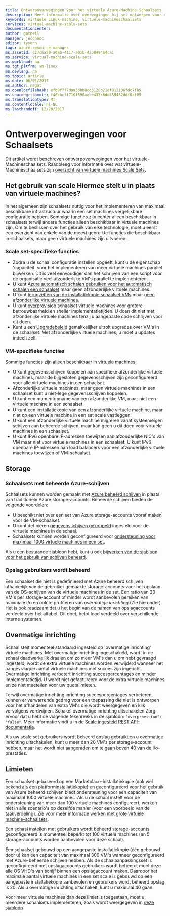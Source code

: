 ```yaml
---
title: Ontwerpoverwegingen voor het virtuele Azure-Machine-Schaalsets | Microsoft Docs
description: Meer informatie over overwegingen bij het ontwerpen voor uw Azure virtuele-Machineschaalsets
keywords: virtuele Linux-machine, virtuele-machineschaalsets
services: virtual-machine-scale-sets
documentationcenter: 
author: gatneil
manager: jeconnoc
editor: tysonn
tags: azure-resource-manager
ms.assetid: c27c6a59-a0ab-4117-a01b-42b049464ca1
ms.service: virtual-machine-scale-sets
ms.workload: na
ms.tgt_pltfrm: vm-linux
ms.devlang: na
ms.topic: article
ms.date: 06/01/2017
ms.author: negat
ms.openlocfilehash: efb9f7f7daa5dbb8cd3120b21ef812106fdc7fb9
ms.sourcegitcommit: f46cbcff710f590aebe437c6dd459452ddf0af09
ms.translationtype: MT
ms.contentlocale: nl-NL
ms.lasthandoff: 12/20/2017
---
```

# <a name="design-considerations-for-scale-sets"></a>Ontwerpoverwegingen voor Schaalsets
Dit artikel wordt beschreven ontwerpoverwegingen voor het virtuele-Machineschaalsets. Raadpleeg voor informatie over wat virtuele-Machineschaalsets zijn [overzicht van virtuele machines Scale Sets](virtual-machine-scale-sets-overview.md).

## <a name="when-to-use-scale-sets-instead-of-virtual-machines"></a>Het gebruik van scale Hiermee stelt u in plaats van virtuele machines?
In het algemeen zijn schaalsets nuttig voor het implementeren van maximaal beschikbare infrastructuur waarin een set machines vergelijkbare configuratie hebben. Sommige functies zijn echter alleen beschikbaar in schaalsets terwijl andere functies alleen beschikbaar in virtuele machines zijn. Om te beslissen over het gebruik van elke technologie, moet u eerst een overzicht van enkele van de meest gebruikte functies die beschikbaar in-schaalsets, maar geen virtuele machines zijn uitvoeren:

### <a name="scale-set-specific-features"></a>Scale set-specifieke functies

- Zodra u de schaal configuratie instellen opgeeft, kunt u de eigenschap 'capaciteit' voor het implementeren van meer virtuele machines parallel bijwerken. Dit is veel eenvoudiger dan het schrijven van een script voor de organisatie veel afzonderlijke VM's parallel te implementeren.
- U kunt [Azure automatisch schalen gebruiken voor het automatisch schalen een schaalset](./virtual-machine-scale-sets-autoscale-overview.md) maar geen afzonderlijke virtuele machines.
- U kunt [terugzetten van de installatiekopie schaalset VMs](https://docs.microsoft.com/rest/api/virtualmachinescalesets/manage-a-vm) maar [geen afzonderlijke virtuele machines](https://docs.microsoft.com/rest/api/compute/virtualmachines).
- U kunt [overprovision](./virtual-machine-scale-sets-design-overview.md) schaalset virtuele machines voor grotere betrouwbaarheid en sneller implementatietijden. U doen dit niet met afzonderlijke virtuele machines tenzij u aangepaste code schrijven voor dit doen.
- Kunt u een [Upgradebeleid](./virtual-machine-scale-sets-upgrade-scale-set.md) gemakkelijker uitrolt upgrades over VM's in de schaalset. Met afzonderlijke virtuele machines, u moet u updates indeelt zelf.

### <a name="vm-specific-features"></a>VM-specifieke functies

Sommige functies zijn alleen beschikbaar in virtuele machines:

- U kunt gegevensschijven koppelen aan specifieke afzonderlijke virtuele machines, maar de bijgesloten gegevensschijven zijn geconfigureerd voor alle virtuele machines in een schaalset.
- Afzonderlijke virtuele machines, maar geen virtuele machines in een schaalset kunt u niet-lege gegevensschijven koppelen.
- U kunt een momentopname van een afzonderlijke VM, maar niet een virtuele machine in een schaalset.
- U kunt een installatiekopie van een afzonderlijke virtuele machine, maar niet op een virtuele machine in een set scale vastleggen.
- U kunt een afzonderlijke virtuele machine migreren vanaf systeemeigen schijven aan beheerde schijven, maar kan geen u dit doen voor virtuele machines in een schaalset.
- U kunt IPv6 openbare IP-adressen toewijzen aan afzonderlijke NIC's van VM maar niet voor virtuele machines in een schaalset. U kunt IPv6 openbare IP-adressen aan load balancers voor een afzonderlijke virtuele machines toewijzen of VM-schaalset.

## <a name="storage"></a>Storage

### <a name="scale-sets-with-azure-managed-disks"></a>Schaalsets met beheerde Azure-schijven
Schaalsets kunnen worden gemaakt met [Azure beheerd schijven](../virtual-machines/windows/managed-disks-overview.md) in plaats van traditionele Azure storage-accounts. Beheerde schijven bieden de volgende voordelen:
- U beschikt niet over een set van Azure storage-accounts vooraf maken voor de VM-schaalset.
- U kunt definiëren [gegevensschijven gekoppeld](virtual-machine-scale-sets-attached-disks.md) ingesteld voor de virtuele machines in de schaal.
- Schaalsets kunnen worden geconfigureerd voor [ondersteuning voor maximaal 1000 virtuele machines in een set](virtual-machine-scale-sets-placement-groups.md). 

Als u een bestaande sjabloon hebt, kunt u ook [bijwerken van de sjabloon voor het gebruik van schijven beheerd](virtual-machine-scale-sets-convert-template-to-md.md).

### <a name="user-managed-storage"></a>Opslag gebruikers wordt beheerd
Een schaalset die niet is gedefinieerd met Azure beheerd schijven afhankelijk van de gebruiker gemaakte storage-accounts voor het opslaan van de OS-schijven van de virtuele machines in de set. Een ratio van 20 VM's per storage-account of minder wordt aanbevolen bereiken van maximale i/o en ook te profiteren van _overmatige inrichting_ (Zie hieronder). Het is ook raadzaam dat u het begin van de namen van opslagaccounts verdeeld over het alfabet. Dit doet, helpt load verdeeld over verschillende interne systemen. 


## <a name="overprovisioning"></a>Overmatige inrichting
Schaal stelt momenteel standaard ingesteld op 'overmatige inrichting' virtuele machines. Met overmatige inrichting ingeschakeld, wordt in de schaal daadwerkelijk draaien om zo meer VM's dan u om hebt gevraagd ingesteld, wordt de extra virtuele machines worden verwijderd wanneer het aangevraagde aantal virtuele machines met succes zijn ingericht. Overmatige inrichting verbetert inrichting succespercentages en minder implementatietijd. U wordt niet gefactureerd voor de extra virtuele machines en ze niet meetellen voor uw quotalimieten.

Terwijl overmatige inrichting inrichting succespercentages verbeteren, kunnen er verwarrende gedrag voor een toepassing die niet is ontworpen voor het afhandelen van extra VM's die wordt weergegeven en klik vervolgens verdwijnen. Schakel overmatige inrichting uitschakelen Zorg ervoor dat u hebt de volgende tekenreeks in de sjabloon: `"overprovision": "false"`. Meer informatie vindt u in de [Scale ingesteld REST API-documentatie](/rest/api/virtualmachinescalesets/create-or-update-a-set).

Als uw scale set gebruikers wordt beheerd opslag gebruikt en u overmatige inrichting uitschakelen, kunt u meer dan 20 VM's per storage-account hebben, maar het wordt niet aangeraden om te gaan boven 40 van de i/o-prestaties. 

## <a name="limits"></a>Limieten
Een schaalset gebaseerd op een Marketplace-installatiekopie (ook wel bekend als een platforminstallatiekopie) en geconfigureerd voor het gebruik van Azure beheerd schijven biedt ondersteuning voor een capaciteit van maximaal 1000 virtuele machines. Als u de schaal instelt voor de ondersteuning van meer dan 100 virtuele machines configureert, werken niet in alle scenario's op dezelfde manier (voor een voorbeeld van de taakverdeling). Zie voor meer informatie [werken met grote virtuele machine-schaalsets](virtual-machine-scale-sets-placement-groups.md). 

Een schaal instellen met gebruikers wordt beheerd storage-accounts geconfigureerd is momenteel beperkt tot 100 virtuele machines (en 5 storage-accounts worden aanbevolen voor deze schaal).

Een schaalset gebouwd op een aangepaste installatiekopie (één gebouwd door u) kan een capaciteit van maximaal 300 VM's wanneer geconfigureerd met Azure-beheerde schijven hebben. Als de schaalaanpassingsset is geconfigureerd met opslagaccounts gebruikers wordt beheerd, moet deze alle OS VHD's van schijf binnen een opslagaccount maken. Daardoor het maximale aantal virtuele machines in een set scale is gebouwd op een aangepaste installatiekopie aanbevolen en gebruikers wordt beheerd opslag is 20. Als u overmatige inrichting uitschakelt, kunt u maximaal 40 gaan.

Voor meer virtuele machines dan deze limiet is toegestaan, moet u meerdere schaalsets implementeren, zoals wordt weergegeven in [deze sjabloon](https://github.com/Azure/azure-quickstart-templates/tree/master/301-custom-images-at-scale).

